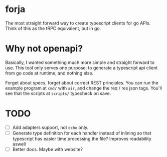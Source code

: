 # forja

The most straight forward way to create typescript clients for go APIs. Think of
this as the tRPC equivalent, but in go.

# Why not openapi?

Basically, I wanted something much more simple and straight forward to use. This
tool only serves one purpose: to generate a typescript api client from go code
at runtime, and nothing else.

Forget about specs, forget about correct REST principles. You can run the
example program at `cmd/` with `air`, and change the req / res json tags. You'll
see that the scripts at `scripts/` typecheck on save.

# TODO

- [ ] Add adapters support, not `echo` only.
- [ ] Generate type definition for each handler instead of inlining so that
      typescript has easier time processing the file? Improves readability aswell
- [ ] Better docs. Maybe with website?
